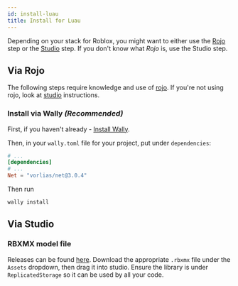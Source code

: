 ```yaml
---
id: install-luau
title: Install for Luau
---
```

Depending on your stack for Roblox, you might want to either use the [Rojo](#via-rojo) step or the [Studio](#via-studio) step. If you don't know what _Rojo_ is, use the Studio step.

## Via Rojo
The following steps require knowledge and use of [rojo](https://rojo.space). If you're not using rojo, look at [studio](#via-studio) instructions.

### Install via Wally _(Recommended)_
First, if you haven't already - [Install Wally](https://github.com/UpliftGames/wally).

Then, in your `wally.toml` file for your project, put under `dependencies`:
```toml
# ...
[dependencies]
# ...
Net = "vorlias/net@3.0.4"
```

Then run 
```
wally install
```

## Via Studio
### RBXMX model file
Releases can be found [here](https://github.com/roblox-aurora/rbx-net/releases). Download the appropriate `.rbxmx` file under the `Assets` dropdown, then drag it into studio. Ensure the library is under `ReplicatedStorage` so it can be used by all your code.
